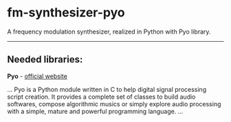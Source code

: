 # fm-synthesizer-pyo

A frequency modulation synthesizer, realized in Python with Pyo library. 

---

## Needed libraries:

**Pyo** - [official website](http://ajaxsoundstudio.com/software/pyo/)

...
Pyo is a Python module written in C to help digital signal processing script creation. It provides a complete set of classes to build audio softwares, compose algorithmic musics or simply explore audio processing with a simple, mature and powerful programming language.
...


